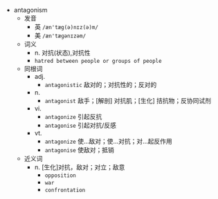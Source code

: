 - antagonism
  - 发音
    - 英 `/æn'tæg(ə)nɪz(ə)m/`
    - 美 `/æn'tæɡənɪzəm/`
  - 词义
    - n. 对抗(状态),对抗性
    - `hatred between people or groups of people`
  - 同根词
    - adj.
      - `antagonistic` 敌对的；对抗性的；反对的
    - n.
      - `antagonist` 敌手；[解剖] 对抗肌；[生化] 拮抗物；反协同试剂
    - vi.
      - `antagonize` 引起反抗
      - `antagonise` 引起对抗/反感
    - vt.
      - `antagonize` 使…敌对；使…对抗；对…起反作用
      - `antagonise` 使敌对；抵销
  - 近义词
    - n. [生化]对抗，敌对；对立；敌意
      - `opposition`
      - `war`
      - `confrontation`
